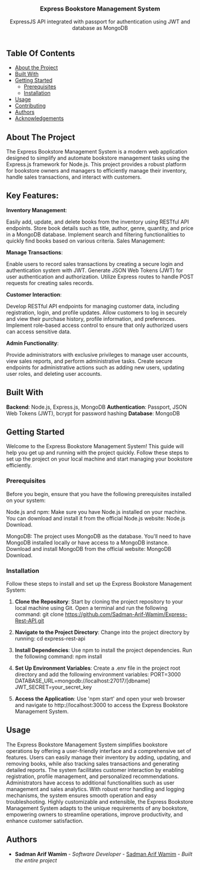 <br/>
<p align="center">
  <h3 align="center">Express Bookstore Management System</h3>

  <p align="center">
    ExpressJS API integrated with passport for authentication using JWT and database as MongoDB
    <br/>
    <br/>
  </p>
</p>



## Table Of Contents

* [About the Project](#about-the-project)
* [Built With](#built-with)
* [Getting Started](#getting-started)
  * [Prerequisites](#prerequisites)
  * [Installation](#installation)
* [Usage](#usage)
* [Contributing](#contributing)
* [Authors](#authors)
* [Acknowledgements](#acknowledgements)

## About The Project

The Express Bookstore Management System is a modern web application designed to simplify and automate bookstore management tasks using the Express.js framework for Node.js. This project provides a robust platform for bookstore owners and managers to efficiently manage their inventory, handle sales transactions, and interact with customers.

## Key Features:

**Inventory Management**:

Easily add, update, and delete books from the inventory using RESTful API endpoints.
Store book details such as title, author, genre, quantity, and price in a MongoDB database.
Implement search and filtering functionalities to quickly find books based on various criteria.
Sales Management:

**Manage Transactions**:

Enable users to record sales transactions by creating a secure login and authentication system with JWT.
Generate JSON Web Tokens (JWT) for user authentication and authorization.
Utilize Express routes to handle POST requests for creating sales records.

**Customer Interaction**:

Develop RESTful API endpoints for managing customer data, including registration, login, and profile updates.
Allow customers to log in securely and view their purchase history, profile information, and preferences.
Implement role-based access control to ensure that only authorized users can access sensitive data.

**Admin Functionality**:

Provide administrators with exclusive privileges to manage user accounts, view sales reports, and perform administrative tasks.
Create secure endpoints for administrative actions such as adding new users, updating user roles, and deleting user accounts.

## Built With

**Backend**: Node.js, Express.js, MongoDB
**Authentication**: Passport, JSON Web Tokens (JWT), bcrypt for password hashing
**Database**: MongoDB

## Getting Started

Welcome to the Express Bookstore Management System! This guide will help you get up and running with the project quickly. Follow these steps to set up the project on your local machine and start managing your bookstore efficiently.

### Prerequisites

Before you begin, ensure that you have the following prerequisites installed on your system:

Node.js and npm: Make sure you have Node.js installed on your machine. You can download and install it from the official Node.js website: Node.js Download.

MongoDB: The project uses MongoDB as the database. You'll need to have MongoDB installed locally or have access to a MongoDB instance. Download and install MongoDB from the official website: MongoDB Download.

### Installation

Follow these steps to install and set up the Express Bookstore Management System:

1. **Clone the Repository**: Start by cloning the project repository to your local machine using Git. Open a terminal and run the following command: 
git clone https://github.com/Sadman-Arif-Wamim/Express-Rest-API.git

2. **Navigate to the Project Directory**: Change into the project directory by running: 
cd express-rest-api

3. **Install Dependencies**: Use npm to install the project dependencies. Run the following command: 
npm install

4. **Set Up Environment Variables**: Create a .env file in the project root directory and add the following environment variables:
PORT=3000
DATABASE_URL=mongodb://localhost:27017/[dbname]
JWT_SECRET=your_secret_key

5. **Access the Application**: Use 'npm start' and open your web browser and navigate to http://localhost:3000 to access the Express Bookstore Management System.

## Usage

The Express Bookstore Management System simplifies bookstore operations by offering a user-friendly interface and a comprehensive set of features. Users can easily manage their inventory by adding, updating, and removing books, while also tracking sales transactions and generating detailed reports. The system facilitates customer interaction by enabling registration, profile management, and personalized recommendations. Administrators have access to additional functionalities such as user management and sales analytics. With robust error handling and logging mechanisms, the system ensures smooth operation and easy troubleshooting. Highly customizable and extensible, the Express Bookstore Management System adapts to the unique requirements of any bookstore, empowering owners to streamline operations, improve productivity, and enhance customer satisfaction.

## Authors

* **Sadman Arif Wamim** - *Software Developer* - [Sadman Arif Wamim](https://github.com/Sadman-Arif-Wamim) - *Built the entire project*

